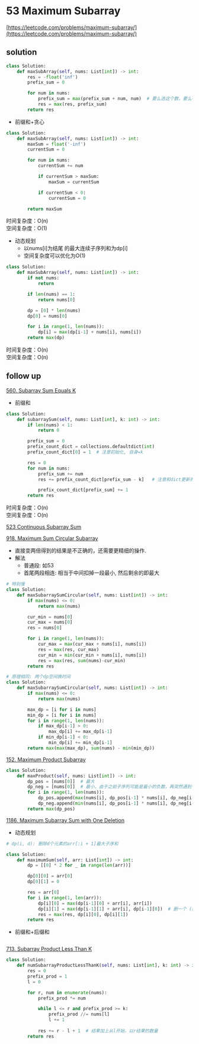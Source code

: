 # 53 Maximum Subarray
[https://leetcode.com/problems/maximum-subarray/](https://leetcode.com/problems/maximum-subarray/)


## solution

```python
class Solution:
    def maxSubArray(self, nums: List[int]) -> int:
        res = -float('inf')
        prefix_sum = 0

        for num in nums:
            prefix_sum = max(prefix_sum + num, num)  # 要么选这个数，要么不选
            res = max(res, prefix_sum)
        return res
```

- 前缀和+贪心
```python
class Solution:
    def maxSubArray(self, nums: List[int]) -> int:
        maxSum = float('-inf')
        currentSum = 0

        for num in nums:
            currentSum += num

            if currentSum > maxSum:
                maxSum = currentSum

            if currentSum < 0:
                currentSum = 0

        return maxSum
```
时间复杂度：O(n) <br>
空间复杂度：O(1)


- 动态规划
  - 以nums[i]为结尾 的最大连续子序列和为dp[i]
  - 空间复杂度可以优化为O(1)
```python
class Solution:
    def maxSubArray(self, nums: List[int]) -> int:
        if not nums:
            return

        if len(nums) == 1:
            return nums[0]

        dp = [0] * len(nums)
        dp[0] = nums[0]

        for i in range(1, len(nums)):
            dp[i] = max(dp[i-1] + nums[i], nums[i])
        return max(dp)
```
时间复杂度：O(n) <br>
空间复杂度：O(n)


## follow up

[560. Subarray Sum Equals K](https://leetcode.com/problems/subarray-sum-equals-k/description/)

- 前缀和
```python
class Solution:
    def subarraySum(self, nums: List[int], k: int) -> int:
        if len(nums) < 1:
            return 0

        prefix_sum = 0
        prefix_count_dict = collections.defaultdict(int)
        prefix_count_dict[0] = 1  # 注意初始化, 自身=k

        res = 0
        for num in nums:
            prefix_sum += num
            res += prefix_count_dict[prefix_sum - k]   # 注意和dict更新的顺序会影响结果

            prefix_count_dict[prefix_sum] += 1
        return res
```
时间复杂度：O(n) <br>
空间复杂度：O(n)


[523 Continuous Subarray Sum](./523%20Continuous%20Subarray%20Sum.md)


[918. Maximum Sum Circular Subarray](https://leetcode.com/problems/maximum-sum-circular-subarray/description/)
- 直接变两倍得到的结果是不正确的，还需要更精细的操作.
- 解法
  - 普通段: 如53
  - 首尾两段相连: 相当于中间扣掉一段最小, 然后剩余的即最大
```python
# 特别慢
class Solution:
    def maxSubarraySumCircular(self, nums: List[int]) -> int:
        if max(nums) <= 0:
            return max(nums)

        cur_min = nums[0]
        cur_max = nums[0]
        res = nums[0]

        for i in range(1, len(nums)):
            cur_max = max(cur_max + nums[i], nums[i])
            res = max(res, cur_max)
            cur_min = min(cur_min + nums[i], nums[i])
            res = max(res, sum(nums)-cur_min)
        return res
```

```python
# 原理相同: 两个dp空间换时间
class Solution:
    def maxSubarraySumCircular(self, nums: List[int]) -> int:
        if max(nums) <= 0:
            return max(nums)

        max_dp = [i for i in nums]
        min_dp = [i for i in nums]
        for i in range(1, len(nums)):
            if max_dp[i-1] > 0:
                max_dp[i] += max_dp[i-1]
            if min_dp[i-1] < 0:
                min_dp[i] += min_dp[i-1]
        return max(max(max_dp), sum(nums) - min(min_dp))
```


[152. Maximum Product Subarray](https://leetcode.com/problems/maximum-product-subarray/description/)
```python
class Solution:
    def maxProduct(self, nums: List[int]) -> int:
        dp_pos = [nums[0]]  # 最大
        dp_neg = [nums[0]]  # 最小，由于之前子序列可能是最小的负数，再突然遇到一个负数从而得到最大的子序列积
        for i in range(1, len(nums)):
            dp_pos.append(max(nums[i], dp_pos[i-1] * nums[i], dp_neg[i-1] * nums[i]))
            dp_neg.append(min(nums[i], dp_pos[i-1] * nums[i], dp_neg[i-1] * nums[i]))
        return max(dp_pos)
```


[1186. Maximum Subarray Sum with One Deletion](https://leetcode.com/problems/maximum-subarray-sum-with-one-deletion/description/)
- 动态规划
```python
# dp(i, d): 删除d个元素的arr[:i + 1]最大子序和

class Solution:
    def maximumSum(self, arr: List[int]) -> int:
        dp = [[0] * 2 for _ in range(len(arr))]

        dp[0][0] = arr[0]
        dp[0][1] = 0

        res = arr[0]
        for i in range(1, len(arr)):
            dp[i][0] = max(dp[i-1][0] + arr[i], arr[i])
            dp[i][1] = max(dp[i-1][1] + arr[i], dp[i-1][0])  # 删一个 (如果前面删一个则必须加上现在，如果删现在的则以前必须不能删)
            res = max(res, dp[i][0], dp[i][1])
        return res
```

- 前缀和+后缀和
```python

```

[713. Subarray Product Less Than K](https://leetcode.com/problems/subarray-product-less-than-k/)
```python
class Solution:
    def numSubarrayProductLessThanK(self, nums: List[int], k: int) -> int:
        res = 0
        prefix_prod = 1
        l = 0 

        for r, num in enumerate(nums):
            prefix_prod *= num

            while l <= r and prefix_prod >= k:
                prefix_prod //= nums[l]
                l += 1
            
            res += r - l + 1  # 结果加上从l开始，以r结果的数量
        return res
```